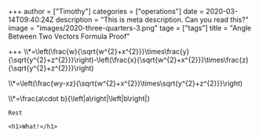 +++
author = ["Timothy"]
categories = ["operations"]
date = 2020-03-14T09:40:24Z
description = "This is meta description. Can you read this?"
image = "images/2020-three-quarters-3.png"
tage = ["tags"]
title = "Angle Between Two Vectors Formula Proof"

+++
\\\\*=\\left(\\frac{w}{\\sqrt{w^{2}+x^{2}}}\\times\\frac{y}{\\sqrt{y^{2}+z^{2}}}\\right)-\\left(\\frac{x}{\\sqrt{w^{2}+x^{2}}}\\times\\frac{z}{\\sqrt{y^{2}+z^{2}}}\\right)

\\\\*=\\left(\\frac{wy-xz}{\\sqrt{w^{2}+x^{2}}\\times\\sqrt{y^{2}+z^{2}}}\\right)

\\\\*=\\frac{a\\cdot b}{\\left|a\\right|\\left|b\\right|}

    Rest

    <h1>What!</h1>